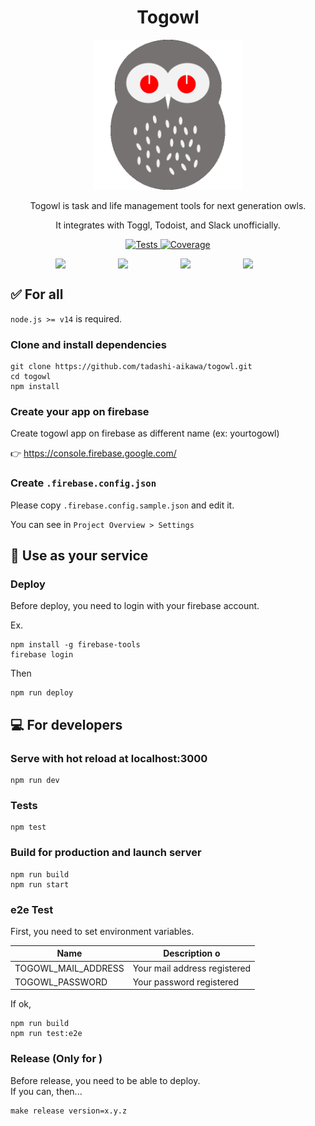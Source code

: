 <h1 align="center">
    Togowl
</h1>

<p align="center">
    <img alt="Togowl" src="./static/icon.png?raw=true" width="240" />
</p>

<p align="center">
Togowl is task and life management tools for next generation owls.  
</p>
<p align="center">
It integrates with Toggl, Todoist, and Slack unofficially.
</p>

<p align="center">
  <a href="https://github.com/tadashi-aikawa/togowl/actions">
    <img alt="Tests" src="https://github.com/tadashi-aikawa/togowl/workflows/Tests/badge.svg" />
  </a>
  <a href="https://codecov.io/gh/tadashi-aikawa/togowl">
    <img alt="Coverage" src="https://codecov.io/gh/tadashi-aikawa/togowl/branch/master/graph/badge.svg" />
  </a>
</p>

<div style="display: flex; justify-content: center;">
  <img src="https://cdn.svgporn.com/logos/typescript-icon.svg" width="60" style="margin: 0 20px;"/>
  <img src="https://cdn.svgporn.com/logos/nuxt.svg" width="60" style="margin: 0 20px;"/>
  <img src="https://cdn.svgporn.com/logos/vuetifyjs.svg" width="60" style="margin: 0 20px;"/>
  <img src="https://cdn.svgporn.com/logos/firebase.svg" width="60" style="margin: 0 20px;"/>
</div>


✅ For all
----------

`node.js >= v14` is required.

### Clone and install dependencies

```
git clone https://github.com/tadashi-aikawa/togowl.git
cd togowl
npm install
```

### Create your app on firebase

Create togowl app on firebase as different name (ex: yourtogowl)

👉 https://console.firebase.google.com/

### Create `.firebase.config.json`

Please copy `.firebase.config.sample.json` and edit it.

You can see in `Project Overview > Settings`


💃 Use as your service
----------------------

### Deploy

Before deploy, you need to login with your firebase account.

Ex.

```
npm install -g firebase-tools
firebase login
```

Then

```
npm run deploy
```


💻 For developers
-----------------

### Serve with hot reload at localhost:3000

```
npm run dev
```

### Tests

```
npm test
```

### Build for production and launch server

```
npm run build
npm run start
```

### e2e Test

First, you need to set environment variables.

| Name                | Description o                |
| ------------------- | ---------------------------- |
| TOGOWL_MAIL_ADDRESS | Your mail address registered |
| TOGOWL_PASSWORD     | Your password registered     |

If ok,

```
npm run build
npm run test:e2e
```


### Release (Only for )

Before release, you need to be able to deploy.  
If you can, then...

```
make release version=x.y.z
```
